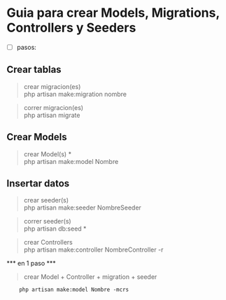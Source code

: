 # Guia para crear Models, Migrations, Controllers y Seeders

- [ ] pasos:

## Crear tablas
> crear migracion(es)  
    php artisan make:migration  nombre  

> correr migracion(es)  
    php artisan migrate

## Crear Models
> crear Model(s) *  
    php artisan make:model Nombre

## Insertar datos  
> crear seeder(s)  
    php artisan make:seeder NombreSeeder

> correr seeder(s)  
    php artisan db:seed  *

> crear Controllers  
    php artisan make:controller NombreController -r


*** en 1 paso ***
> crear Model + Controller + migration + seeder

        php artisan make:model Nombre -mcrs




